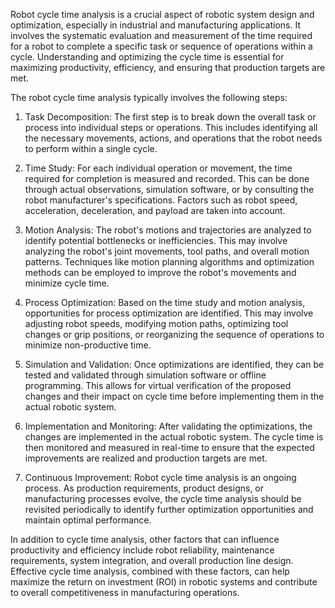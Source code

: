 Robot cycle time analysis is a crucial aspect of robotic system design and optimization, especially in industrial and manufacturing applications. It involves the systematic evaluation and measurement of the time required for a robot to complete a specific task or sequence of operations within a cycle. Understanding and optimizing the cycle time is essential for maximizing productivity, efficiency, and ensuring that production targets are met.

The robot cycle time analysis typically involves the following steps:

1. Task Decomposition: The first step is to break down the overall task or process into individual steps or operations. This includes identifying all the necessary movements, actions, and operations that the robot needs to perform within a single cycle.

2. Time Study: For each individual operation or movement, the time required for completion is measured and recorded. This can be done through actual observations, simulation software, or by consulting the robot manufacturer's specifications. Factors such as robot speed, acceleration, deceleration, and payload are taken into account.

3. Motion Analysis: The robot's motions and trajectories are analyzed to identify potential bottlenecks or inefficiencies. This may involve analyzing the robot's joint movements, tool paths, and overall motion patterns. Techniques like motion planning algorithms and optimization methods can be employed to improve the robot's movements and minimize cycle time.

4. Process Optimization: Based on the time study and motion analysis, opportunities for process optimization are identified. This may involve adjusting robot speeds, modifying motion paths, optimizing tool changes or grip positions, or reorganizing the sequence of operations to minimize non-productive time.

5. Simulation and Validation: Once optimizations are identified, they can be tested and validated through simulation software or offline programming. This allows for virtual verification of the proposed changes and their impact on cycle time before implementing them in the actual robotic system.

6. Implementation and Monitoring: After validating the optimizations, the changes are implemented in the actual robotic system. The cycle time is then monitored and measured in real-time to ensure that the expected improvements are realized and production targets are met.

7. Continuous Improvement: Robot cycle time analysis is an ongoing process. As production requirements, product designs, or manufacturing processes evolve, the cycle time analysis should be revisited periodically to identify further optimization opportunities and maintain optimal performance.

In addition to cycle time analysis, other factors that can influence productivity and efficiency include robot reliability, maintenance requirements, system integration, and overall production line design. Effective cycle time analysis, combined with these factors, can help maximize the return on investment (ROI) in robotic systems and contribute to overall competitiveness in manufacturing operations.